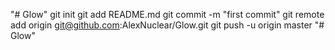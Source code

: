 "# Glow"  git init git add README.md git commit -m "first commit" git remote add origin git@github.com:AlexNuclear/Glow.git git push -u origin master
"# Glow" 
